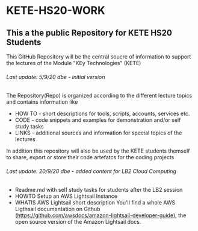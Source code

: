 # KETE-HS20-WORK
## This a the public Repository for KETE HS20 Students 

This GitHub Repository will be the central soucre of information to support the lectures
of the Module "KEy Technologies" (KETE)

###### Last update: 5/9/20 dbe - initial version

The Repository(Repo) is organized according to the different lecture topics and contains information like
* HOW TO - short descriptions for tools, scripts, accounts, services etc.
* CODE - code snippets and examples for demonstration and/or self study tasks
* LINKS - additional sources and information for special topics of the lectures

In addition this repository will also be used by the KETE students themself to share, export or store their code artefatcs for the coding projects


###### Last update: 20/9/20 dbe - added content for LB2 Cloud Computing

* Readme.md with self study tasks for students after the LB2 session
* HOWTO Setup an AWS Lightsail Instance
* WHATIS AWS Lightsail short description
You'll find a whole AWS Ligthsail documentation on Github (https://github.com/awsdocs/amazon-lightsail-developer-guide), the open source version of the Amazon Lightsail docs.
